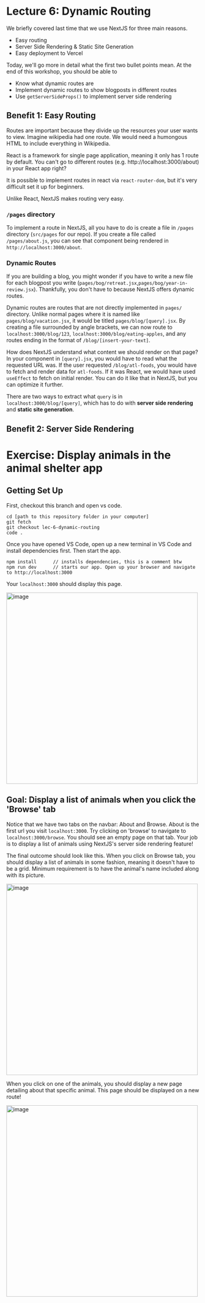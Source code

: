 # Lecture 6: Dynamic Routing

We briefly covered last time that we use NextJS for three main reasons.
* Easy routing
* Server Side Rendering & Static Site Generation
* Easy deployment to Vercel

Today, we'll go more in detail what the first two bullet points mean. At the end of this workshop, you should be able to
* Know what dynamic routes are
* Implement dynamic routes to show blogposts in different routes
* Use `getServerSideProps()` to implement server side rendering

## Benefit 1: Easy Routing
Routes are important because they divide up the resources your user wants to view. Imagine wikipedia had one route. We would need a humongous HTML to include everything in Wikipedia. 

React is a framework for single page application, meaning it only has 1 route by default. You can't go to different routes (e.g. http://localhost:3000/about) in your React app right? 

It is possible to implement routes in react via `react-router-dom`, but it's very difficult set it up for beginners. 

Unlike React, NextJS makes routing very easy. 

### `/pages` directory
To implement a route in NextJS, all you have to do is create a file in `/pages` directory (`src/pages` for our repo). If you create a file called `/pages/about.js`, you can see that component being rendered in `http://localhost:3000/about`.

### Dynamic Routes
If you are building a blog, you might wonder if you have to write a new file for each blogpost you write (`pages/bog/retreat.jsx`,`pages/bog/year-in-review.jsx`). Thankfully, you don't have to because NextJS offers dynamic routes.

Dynamic routes are routes that are not directly implemented in `pages/` directory. Unlike normal pages where it is named like `pages/blog/vacation.jsx`, it would be titled `pages/blog/[query].jsx`. By creating a file surrounded by angle brackets, we can now route to `localhost:3000/blog/123`, `localhost:3000/blog/eating-apples`, and any routes ending in the format of `/blog/[insert-your-text]`. 

How does NextJS understand what content we should render on that page? In your component in `[query].jsx`, you would have to read what the requested URL was. If the user requested `/blog/atl-foods`, you would have to fetch and render data for `atl-foods`. If it was React, we would have used `useEffect` to fetch on initial render. You can do it like that in NextJS, but you can optimize it further. 

There are two ways to extract  what `query` is in `localhost:3000/blog/[query]`, which has to do with **server side rendering** and **static site generation**. 

## Benefit 2: Server Side Rendering


# Exercise: Display animals in the animal shelter app
## Getting Set Up
First, checkout this branch and open vs code.
```
cd [path to this repository folder in your computer]
git fetch
git checkout lec-6-dynamic-routing
code .
```
Once you have opened VS Code, open up a new terminal in VS Code and install dependencies first. Then start the app.
```
npm install      // installs dependencies, this is a comment btw
npm run dev      // starts our app. Open up your browser and navigate to http://localhost:3000
```
Your `localhost:3000` should display this page.

<img width="500" alt="image" src="https://user-images.githubusercontent.com/39681900/139949270-fbc7c8b1-d8dc-408a-af18-730dd2e7330c.png">

## Goal: Display a list of animals when you click the 'Browse' tab
Notice that we have two tabs on the navbar: About and Browse. About is the first url you visit `localhost:3000`. Try clicking on 'browse' to navigate to `localhost:3000/browse`. You should see an empty page on that tab. Your job is to display a list of animals using NextJS's server side rendering feature!


The final outcome should look like this. When you click on Browse tab, you should display a list of animals in some fashion, meaning it doesn't have to be a grid. Minimum requirement is to have the animal's name included along with its picture.

<img width="500" alt="image" src="https://user-images.githubusercontent.com/39681900/139958042-590d62fe-06ee-4609-9852-e1f89894276b.png">

When you click on one of the animals, you should display a new page detailing about that specific animal. This page should be displayed on a new route!

<img width="500" alt="image" src="https://user-images.githubusercontent.com/39681900/139958183-7bcae8bb-b5fd-4e87-97a7-47c35e1ad82f.png">



